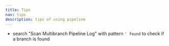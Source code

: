 ```yaml
---
title: Tips
nav: tips
description: tips of using pipeline
---
```


* search "Scan Multibranch Pipeline Log" with pattern ``' found`` to check if a branch is found
